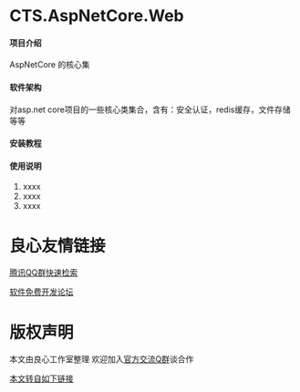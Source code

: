 # CTS.AspNetCore.Web

#### 项目介绍
AspNetCore 的核心集

#### 软件架构
对asp.net core项目的一些核心类集合，含有：安全认证，redis缓存，文件存储等等


#### 安装教程



#### 使用说明

1. xxxx
2. xxxx
3. xxxx



 # 良心友情链接

[腾讯QQ群快速检索](http://u.720life.cn/s/8cf73f7c)

[软件免费开发论坛](http://u.720life.cn/s/bbb01dc0)

# 版权声明 

本文由良心工作室整理 欢迎加入[官方交流Q群](https://u.720life.cn/s/f2316816)谈合作

[本文转自如下链接](http://u.720life.cn/g/2e71d0f0a5c601172267ba20d3a43c6e09b74f8cd4b4f0811a8835c722b8f154f9fe1a5459244a3353f7edc19f929332c3091d731933826c76b6020097c57e1390ddd69e3cfe1746fb346e388473614f)